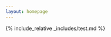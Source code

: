 ```yaml
---
layout: homepage
---
```


<!-- ## Research Interests  -->

<!-- - **Machine Learning:** transfer learning, self-supervised learning, reinforcement learning, generative learning, AI Explainability  -->
<!-- - **Computer Vision:** Object/Face recognition/Detection from images and videos  -->
<!-- - Data Analysis, Time series Analysis, Sensitivity Analysis  -->

<!-- ## News --> 

<!-- ## - **[Feb. 2020]** Our paper about incremental learning is accepted to CVPR 2020.
- **[Feb. 2020]** We will host the ACM Multimedia Asia 2020 conference in Singapore!
- **[Sept. 2019]** Our paper about few-shot learning is accepted to NeurIPS 2019.
- **[Mar. 2019]** Our paper about few-shot learning is accepted to CVPR 2019.
 --> 

<!-- {% include_relative _includes/publications.md %} --> 

<!-- {% include_relative _includes/services.md %} --> 

{% include_relative _includes/test.md %}  
